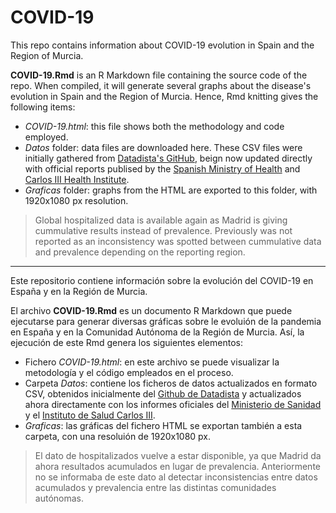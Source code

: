 # COVID-19

This repo contains information about COVID-19 evolution in Spain and the Region of Murcia.

**COVID-19.Rmd** is an R Markdown file containing the source code of the repo. When compiled, it will generate several graphs about the disease's evolution in Spain and the Region of Murcia.
Hence, Rmd knitting gives the following items:
* *COVID-19.html*: this file shows both the methodology and code employed.
* *Datos* folder: data files are downloaded here. These CSV files were initially gathered from [Datadista's GitHub](https://github.com/datadista/datasets/tree/master/COVID%2019), beign now updated directly with official reports publised by the [Spanish Ministry of Health](https://www.mscbs.gob.es/profesionales/saludPublica/ccayes/alertasActual/nCov-China/situacionActual.htm) and [Carlos III Health Institute](https://covid19.isciii.es/).
* *Graficas* folder: graphs from the HTML are exported to this folder, with 1920x1080 px resolution.

> Global hospitalized data is available again as Madrid is giving cummulative results instead of prevalence. Previously was not reported as an inconsistency was spotted between cummulative data and prevalence depending on the reporting region.

---

Este repositorio contiene información sobre la evolución del COVID-19 en España y en la Región de Murcia.

El archivo **COVID-19.Rmd** es un documento R Markdown que puede ejecutarse para generar diversas gráficas sobre le evoluión de la pandemia en España y en la Comunidad Autónoma de la Región de Murcia.
Así, la ejecución de este Rmd genera los siguientes elementos:
* Fichero *COVID-19.html*: en este archivo se puede visualizar la metodología y el código empleados en el proceso.
* Carpeta *Datos*: contiene los ficheros de datos actualizados en formato CSV, obtenidos inicialmente del [Github de Datadista](https://github.com/datadista/datasets/tree/master/COVID%2019) y actualizados ahora directamente con los informes oficiales del [Ministerio de Sanidad](https://www.mscbs.gob.es/profesionales/saludPublica/ccayes/alertasActual/nCov-China/situacionActual.htm) y el [Instituto de Salud Carlos III](https://covid19.isciii.es/).
* *Graficas*: las gráficas del fichero HTML se exportan también a esta carpeta, con una resoluión de 1920x1080 px.

> El dato de hospitalizados vuelve a estar disponible, ya que Madrid da ahora resultados acumulados en lugar de prevalencia. Anteriormente no se informaba de este dato al detectar inconsistencias entre datos acumulados y prevalencia entre las distintas comunidades autónomas.
